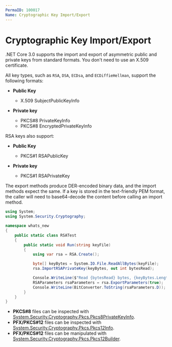 ```yaml
---
PermaID: 100017
Name: Cryptographic Key Import/Export
---
```


# Cryptographic Key Import/Export

.NET Core 3.0 supports the import and export of asymmetric public and private keys from standard formats. You don't need to use an X.509 certificate.

All key types, such as `RSA`, `DSA`, `ECDsa`, and `ECDiffieHellman`, support the following formats:

 - **Public Key**
   - X.509 SubjectPublicKeyInfo

 - **Private key**
   - PKCS#8 PrivateKeyInfo
   - PKCS#8 EncryptedPrivateKeyInfo

RSA keys also support:

 - **Public Key**
   - PKCS#1 RSAPublicKey

 - **Private key**
   - PKCS#1 RSAPrivateKey

The export methods produce DER-encoded binary data, and the import methods expect the same. If a key is stored in the text-friendly PEM format, the caller will need to base64-decode the content before calling an import method.

```csharp
using System;
using System.Security.Cryptography;

namespace whats_new
{
    public static class RSATest
    {
        public static void Run(string keyFile)
        {
            using var rsa = RSA.Create();

            byte[] keyBytes = System.IO.File.ReadAllBytes(keyFile);
            rsa.ImportRSAPrivateKey(keyBytes, out int bytesRead);

            Console.WriteLine($"Read {bytesRead} bytes, {keyBytes.Length - bytesRead} extra byte(s) in file.");
            RSAParameters rsaParameters = rsa.ExportParameters(true);
            Console.WriteLine(BitConverter.ToString(rsaParameters.D));
        }
    }
}
```

 - **PKCS#8** files can be inspected with [System.Security.Cryptography.Pkcs.Pkcs8PrivateKeyInfo](https://docs.microsoft.com/en-us/dotnet/api/system.security.cryptography.pkcs.pkcs8privatekeyinfo?view=dotnet-plat-ext-5.0). 
 - **PFX/PKCS#12** files can be inspected with [System.Security.Cryptography.Pkcs.Pkcs12Info](https://docs.microsoft.com/en-us/dotnet/api/system.security.cryptography.pkcs.pkcs12info?view=dotnet-plat-ext-5.0). 
 - **PFX/PKCS#12** files can be manipulated with [System.Security.Cryptography.Pkcs.Pkcs12Builder](https://docs.microsoft.com/en-us/dotnet/api/system.security.cryptography.pkcs.pkcs12builder?view=dotnet-plat-ext-5.0).